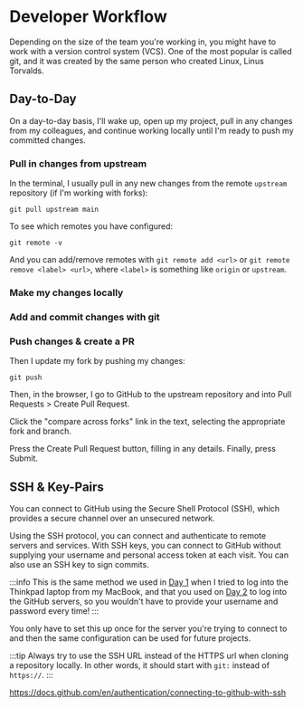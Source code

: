 # Developer Workflow

Depending on the size of the team you're working in, you might have to work with a version control system (VCS). One of the most popular is called git, and it was created by the same person who created Linux, Linus Torvalds.

## Day-to-Day

On a day-to-day basis, I'll wake up, open up my project, pull in any changes from my colleagues, and continue working locally until I'm ready to push my committed changes.

### Pull in changes from upstream

In the terminal, I usually pull in any new changes from the remote `upstream` repository (if I'm working with forks):

```shell
git pull upstream main
```

To see which remotes you have configured:

```shell
git remote -v
```

And you can add/remove remotes with `git remote add <url>` or `git remote remove <label> <url>`, where `<label>` is something like `origin` or `upstream`.

### Make my changes locally

### Add and commit changes with git

### Push changes & create a PR

Then I update my fork by pushing my changes:

```shell
git push
```

Then, in the browser, I go to GitHub to the upstream repository and into Pull Requests > Create Pull Request.

Click the "compare across forks" link in the text, selecting the appropriate fork and branch.

Press the Create Pull Request button, filling in any details. Finally, press Submit.


## SSH & Key-Pairs

You can connect to GitHub using the Secure Shell Protocol (SSH), which provides a secure channel over an unsecured network.

Using the SSH protocol, you can connect and authenticate to remote servers and services. With SSH keys, you can connect to GitHub without supplying your username and personal access token at each visit. You can also use an SSH key to sign commits.

:::info
This is the same method we used in [Day 1](../../work-experience/day-1) when I tried to log into the Thinkpad laptop from my MacBook, and that you used on [Day 2](../../work-experience/day-2) to log into the GitHub servers, so you wouldn't have to provide your username and password every time!
:::

You only have to set this up once for the server you're trying to connect to and then the same configuration can be used for future projects.

:::tip
Always try to use the SSH URL instead of the HTTPS url when cloning a repository locally. In other words, it should start with `git:` instead of `https://`.
:::


https://docs.github.com/en/authentication/connecting-to-github-with-ssh





